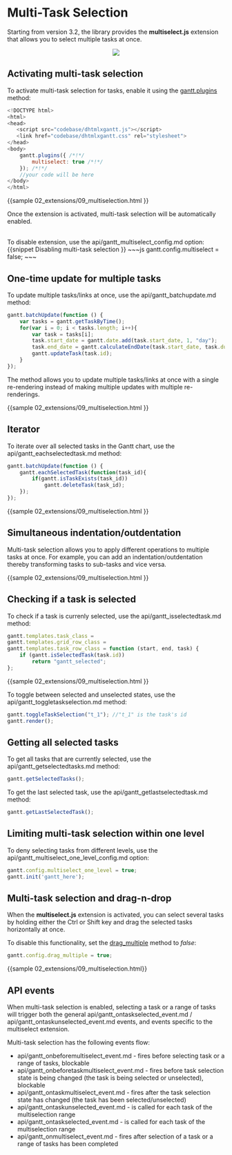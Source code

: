 Multi-Task Selection 
===========================================

Starting from version 3.2, the library provides the **multiselect.js** extension that allows you to select multiple tasks at once.

<div style="text-align:center;"><img src="desktop/multiselection.png"/></div>



Activating multi-task selection
--------------------------------------
To activate multi-task selection for tasks, enable it using the [gantt.plugins](api/gantt_plugins.md) method:

~~~js
<!DOCTYPE html>
<html>
<head>
   <script src="codebase/dhtmlxgantt.js"></script>   
   <link href="codebase/dhtmlxgantt.css" rel="stylesheet">   
</head>
<body>
    gantt.plugins({ /*!*/
        multiselect: true /*!*/
    }); /*!*/
    //your code will be here
</body>
</html>
~~~
{{sample
02_extensions/09_multiselection.html
}}

Once the extension is activated, multi-task selection will be automatically enabled.

<br>
To disable extension, use the api/gantt_multiselect_config.md option:
{{snippet 
Disabling multi-task selection
}}
~~~js
gantt.config.multiselect = false; 
~~~


One-time update for multiple tasks
--------------------------------
To update multiple tasks/links at once, use the api/gantt_batchupdate.md method:

~~~js
gantt.batchUpdate(function () {
    var tasks = gantt.getTaskByTime();
    for(var i = 0; i < tasks.length; i++){
        var task = tasks[i];
        task.start_date = gantt.date.add(task.start_date, 1, "day");
        task.end_date = gantt.calculateEndDate(task.start_date, task.duration);
        gantt.updateTask(task.id);
    }
});
~~~
The method allows you to update multiple tasks/links at once with a single re-rendering instead of making multiple updates with multiple re-renderings.

{{sample
02_extensions/09_multiselection.html
}}

Iterator
------------------------
To iterate over all selected tasks in the Gantt chart, use the api/gantt_eachselectedtask.md method:

~~~js
gantt.batchUpdate(function () {
    gantt.eachSelectedTask(function(task_id){
        if(gantt.isTaskExists(task_id))
            gantt.deleteTask(task_id);
    });
});
~~~

{{sample
02_extensions/09_multiselection.html
}}

Simultaneous indentation/outdentation
-------------------------------------
Multi-task selection allows you to apply different operations to multiple tasks at once. For example, you can add an indentation/outdentation thereby  transforming tasks to sub-tasks and vice versa.

{{sample
02_extensions/09_multiselection.html
}}


Checking if a task is selected
-------------------------------------
To check if a task is currenly selected, use the api/gantt_isselectedtask.md method:

~~~js
gantt.templates.task_class = 
gantt.templates.grid_row_class = 
gantt.templates.task_row_class = function (start, end, task) {
    if (gantt.isSelectedTask(task.id))
        return "gantt_selected";
};
~~~
{{sample
02_extensions/09_multiselection.html
}}

To toggle between selected and unselected states, use the api/gantt_toggletaskselection.md method:

~~~js
gantt.toggleTaskSelection("t_1"); //"t_1" is the task's id
gantt.render();
~~~

Getting all selected tasks
-----------------------------------
To get all tasks that are currently selected, use the  api/gantt_getselectedtasks.md method:

~~~js
gantt.getSelectedTasks();
~~~

To get the last selected task, use the  api/gantt_getlastselectedtask.md method:

~~~js
gantt.getLastSelectedTask();
~~~

Limiting multi-task selection within one level
-----------------------------------------------
To deny selecting tasks from different levels, use the api/gantt_multiselect_one_level_config.md option:

~~~js
gantt.config.multiselect_one_level = true; 
gantt.init('gantt_here');
~~~

Multi-task selection and drag-n-drop
------------------------------------------

When the **multiselect.js**  extension is activated, you can select several tasks by holding either the Ctrl or Shift key and drag the selected tasks horizontally at once.

To disable this functionality, set the [drag_multiple](api/gantt_drag_multiple_config.md) method to *false*:

~~~js
gantt.config.drag_multiple = true; 
~~~

{{sample 02_extensions/09_multiselection.html}}

API events
--------------

When multi-task selection is enabled, selecting a task or a range of tasks will trigger both the general api/gantt_ontaskselected_event.md / api/gantt_ontaskunselected_event.md events, 
and events specific to the multiselect extension.

Multi-task selection has the following events flow:

- api/gantt_onbeforemultiselect_event.md - fires before selecting task or a range of tasks, blockable
- api/gantt_onbeforetaskmultiselect_event.md - fires before task selection state is being changed (the task is being selected or unselected), blockable
- api/gantt_ontaskmultiselect_event.md - fires after the task selection state has changed (the task has been selected/unselected)
- api/gantt_ontaskunselected_event.md - is called for each task of the multiselection range
- api/gantt_ontaskselected_event.md - is called for each task of the multiselection range
- api/gantt_onmultiselect_event.md - fires after selection of a task or a range of tasks has been completed




